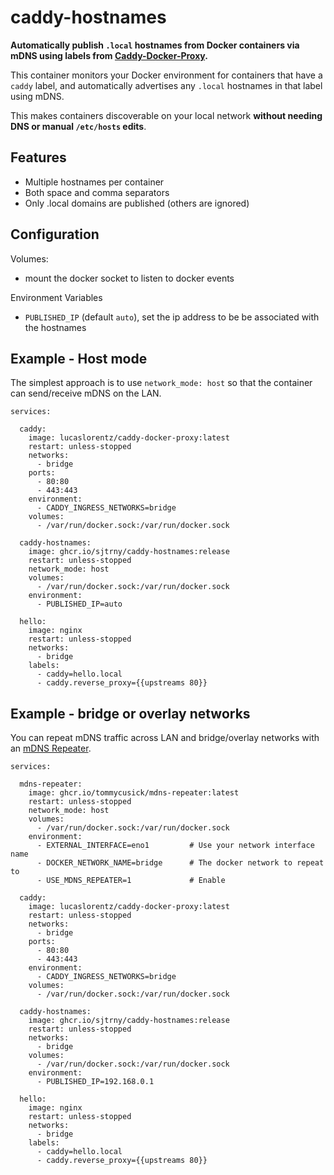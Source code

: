# caddy-hostnames

**Automatically publish `.local` hostnames from Docker containers via mDNS using labels from [Caddy-Docker-Proxy](https://github.com/lucaslorentz/caddy-docker-proxy).**

This container monitors your Docker environment for containers that have a `caddy` label, and automatically advertises 
any `.local` hostnames in that label using mDNS.

This makes containers discoverable on your local network **without needing DNS or manual `/etc/hosts` edits**.

## Features

- Multiple hostnames per container
- Both space and comma separators
- Only .local domains are published (others are ignored)

## Configuration

Volumes:
- mount the docker socket to listen to docker events

Environment Variables
- `PUBLISHED_IP` (default `auto`), set the ip address to be be associated with the hostnames

## Example - Host mode

The simplest approach is to use `network_mode: host` so that the container can send/receive mDNS on the LAN.

```
services:

  caddy:
    image: lucaslorentz/caddy-docker-proxy:latest
    restart: unless-stopped
    networks:
      - bridge
    ports:
      - 80:80
      - 443:443
    environment:
      - CADDY_INGRESS_NETWORKS=bridge
    volumes:
      - /var/run/docker.sock:/var/run/docker.sock

  caddy-hostnames:
    image: ghcr.io/sjtrny/caddy-hostnames:release
    restart: unless-stopped
    network_mode: host
    volumes:
      - /var/run/docker.sock:/var/run/docker.sock
    environment:
      - PUBLISHED_IP=auto

  hello:
    image: nginx
    restart: unless-stopped
    networks:
      - bridge
    labels:
      - caddy=hello.local
      - caddy.reverse_proxy={{upstreams 80}}
```

## Example - bridge or overlay networks

You can repeat mDNS traffic across LAN and bridge/overlay networks with an 
[mDNS Repeater](https://github.com/tommycusick/docker-mdns-repeater).

```
services:

  mdns-repeater:
    image: ghcr.io/tommycusick/mdns-repeater:latest
    restart: unless-stopped
    network_mode: host
    volumes:
      - /var/run/docker.sock:/var/run/docker.sock
    environment:
      - EXTERNAL_INTERFACE=eno1         # Use your network interface name
      - DOCKER_NETWORK_NAME=bridge      # The docker network to repeat to
      - USE_MDNS_REPEATER=1             # Enable
      
  caddy:
    image: lucaslorentz/caddy-docker-proxy:latest
    restart: unless-stopped
    networks:
      - bridge
    ports:
      - 80:80
      - 443:443
    environment:
      - CADDY_INGRESS_NETWORKS=bridge
    volumes:
      - /var/run/docker.sock:/var/run/docker.sock
  
  caddy-hostnames:
    image: ghcr.io/sjtrny/caddy-hostnames:release
    restart: unless-stopped
    networks:
      - bridge
    volumes:
      - /var/run/docker.sock:/var/run/docker.sock
    environment:
      - PUBLISHED_IP=192.168.0.1

  hello:
    image: nginx
    restart: unless-stopped
    networks:
      - bridge
    labels:
      - caddy=hello.local
      - caddy.reverse_proxy={{upstreams 80}}

```
